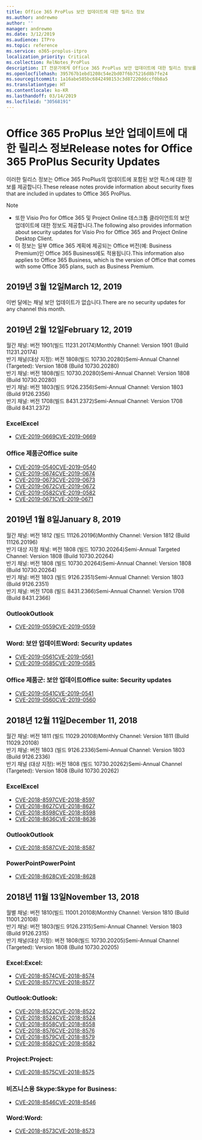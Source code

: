 ```yaml
---
title: Office 365 ProPlus 보안 업데이트에 대한 릴리스 정보
ms.author: andrewmo
author: ''
manager: andrewmo
ms.date: 3/12/2019
ms.audience: ITPro
ms.topic: reference
ms.service: o365-proplus-itpro
localization_priority: Critical
ms.collection: RelNotes_ProPlus
description: IT 전문가에게 Office 365 ProPlus 보안 업데이트에 대한 릴리스 정보를 제공합니다.
ms.openlocfilehash: 395767b1ebd1208c54e2bd07f6b75216d8b7fe24
ms.sourcegitcommit: 1a16abe585bc6842498153c3d87220ddccf0b8a5
ms.translationtype: HT
ms.contentlocale: ko-KR
ms.lasthandoff: 03/14/2019
ms.locfileid: "30568191"
---
```

# <a name="release-notes-for-office-365-proplus-security-updates"></a><span data-ttu-id="96ba0-103">Office 365 ProPlus 보안 업데이트에 대한 릴리스 정보</span><span class="sxs-lookup"><span data-stu-id="96ba0-103">Release notes for Office 365 ProPlus Security Updates</span></span>

<span data-ttu-id="96ba0-104">이러한 릴리스 정보는 Office 365 ProPlus의 업데이트에 포함된 보안 픽스에 대한 정보를 제공합니다.</span><span class="sxs-lookup"><span data-stu-id="96ba0-104">These release notes provide information about security fixes that are included in updates to Office 365 ProPlus.</span></span>
 
> [!NOTE]
> - <span data-ttu-id="96ba0-105">또한 Visio Pro for Office 365 및 Project Online 데스크톱 클라이언트의 보안 업데이트에 대한 정보도 제공합니다.</span><span class="sxs-lookup"><span data-stu-id="96ba0-105">The following also provides information about security updates for Visio Pro for Office 365 and Project Online Desktop Client.</span></span>
> - <span data-ttu-id="96ba0-106">이 정보는 일부 Office 365 계획에 제공되는 Office 버전(예: Business Premium)인 Office 365 Business에도 적용됩니다.</span><span class="sxs-lookup"><span data-stu-id="96ba0-106">This information also applies to Office 365 Business, which is the version of Office that comes with some Office 365 plans, such as Business Premium.</span></span>

## <a name="march-12-2019"></a><span data-ttu-id="96ba0-107">2019년 3월 12일</span><span class="sxs-lookup"><span data-stu-id="96ba0-107">March 12, 2019</span></span>
<span data-ttu-id="96ba0-108">이번 달에는 채널 보안 업데이트가 없습니다.</span><span class="sxs-lookup"><span data-stu-id="96ba0-108">There are no security updates for any channel this month.</span></span>

## <a name="february-12-2019"></a><span data-ttu-id="96ba0-109">2019년 2월 12일</span><span class="sxs-lookup"><span data-stu-id="96ba0-109">February 12, 2019</span></span>
<span data-ttu-id="96ba0-110">월간 채널: 버전 1901(빌드 11231.20174)</span><span class="sxs-lookup"><span data-stu-id="96ba0-110">Monthly Channel: Version 1901 (Build 11231.20174)</span></span>  
<span data-ttu-id="96ba0-111">반기 채널(대상 지정): 버전 1808(빌드 10730.20280)</span><span class="sxs-lookup"><span data-stu-id="96ba0-111">Semi-Annual Channel (Targeted): Version 1808 (Build 10730.20280)</span></span>   
<span data-ttu-id="96ba0-112">반기 채널: 버전 1808(빌드 10730.20280)</span><span class="sxs-lookup"><span data-stu-id="96ba0-112">Semi-Annual Channel: Version 1808 (Build 10730.20280)</span></span>  
<span data-ttu-id="96ba0-113">반기 채널: 버전 1803(빌드 9126.2356)</span><span class="sxs-lookup"><span data-stu-id="96ba0-113">Semi-Annual Channel: Version 1803 (Build 9126.2356)</span></span>  
<span data-ttu-id="96ba0-114">반기 채널: 버전 1708(빌드 8431.2372)</span><span class="sxs-lookup"><span data-stu-id="96ba0-114">Semi-Annual Channel: Version 1708 (Build 8431.2372)</span></span>  


### <a name="excel"></a><span data-ttu-id="96ba0-115">Excel</span><span class="sxs-lookup"><span data-stu-id="96ba0-115">Excel</span></span>

-   [<span data-ttu-id="96ba0-116">CVE-2019-0669</span><span class="sxs-lookup"><span data-stu-id="96ba0-116">CVE-2019-0669</span></span>](https://portal.msrc.microsoft.com/ko-KR/security-guidance/advisory/CVE-2019-0669)

### <a name="office-suite"></a><span data-ttu-id="96ba0-117">Office 제품군</span><span class="sxs-lookup"><span data-stu-id="96ba0-117">Office suite</span></span>

-   [<span data-ttu-id="96ba0-118">CVE-2019-0540</span><span class="sxs-lookup"><span data-stu-id="96ba0-118">CVE-2019-0540</span></span>](https://portal.msrc.microsoft.com/ko-KR/security-guidance/advisory/CVE-2019-0540)
-   [<span data-ttu-id="96ba0-119">CVE-2019-0674</span><span class="sxs-lookup"><span data-stu-id="96ba0-119">CVE-2019-0674</span></span>](https://portal.msrc.microsoft.com/ko-KR/security-guidance/advisory/CVE-2019-0674)
-   [<span data-ttu-id="96ba0-120">CVE-2019-0673</span><span class="sxs-lookup"><span data-stu-id="96ba0-120">CVE-2019-0673</span></span>](https://portal.msrc.microsoft.com/ko-KR/security-guidance/advisory/CVE-2019-0673)
-   [<span data-ttu-id="96ba0-121">CVE-2019-0672</span><span class="sxs-lookup"><span data-stu-id="96ba0-121">CVE-2019-0672</span></span>](https://portal.msrc.microsoft.com/ko-KR/security-guidance/advisory/CVE-2019-0672)
-   [<span data-ttu-id="96ba0-122">CVE-2019-0582</span><span class="sxs-lookup"><span data-stu-id="96ba0-122">CVE-2019-0582</span></span>](https://portal.msrc.microsoft.com/ko-KR/security-guidance/advisory/CVE-2019-0582)
-   [<span data-ttu-id="96ba0-123">CVE-2019-0671</span><span class="sxs-lookup"><span data-stu-id="96ba0-123">CVE-2019-0671</span></span>](https://portal.msrc.microsoft.com/ko-KR/security-guidance/advisory/CVE-2019-0671)

## <a name="january-8-2019"></a><span data-ttu-id="96ba0-124">2019년 1월 8일</span><span class="sxs-lookup"><span data-stu-id="96ba0-124">January 8, 2019</span></span>

<span data-ttu-id="96ba0-125">월간 채널: 버전 1812 (빌드 11126.20196)</span><span class="sxs-lookup"><span data-stu-id="96ba0-125">Monthly Channel: Version 1812 (Build 11126.20196)</span></span>  
<span data-ttu-id="96ba0-126">반기 대상 지정 채널: 버전 1808 (빌드 10730.20264)</span><span class="sxs-lookup"><span data-stu-id="96ba0-126">Semi-Annual Targeted Channel: Version 1808 (Build 10730.20264)</span></span>  
<span data-ttu-id="96ba0-127">반기 채널: 버전 1808 (빌드 10730.20264)</span><span class="sxs-lookup"><span data-stu-id="96ba0-127">Semi-Annual Channel: Version 1808 (Build 10730.20264)</span></span>  
<span data-ttu-id="96ba0-128">반기 채널: 버전 1803 (빌드 9126.2351)</span><span class="sxs-lookup"><span data-stu-id="96ba0-128">Semi-Annual Channel: Version 1803 (Build 9126.2351)</span></span>  
<span data-ttu-id="96ba0-129">반기 채널: 버전 1708 (빌드 8431.2366)</span><span class="sxs-lookup"><span data-stu-id="96ba0-129">Semi-Annual Channel: Version 1708 (Build 8431.2366)</span></span>  


### <a name="outlook"></a><span data-ttu-id="96ba0-130">Outlook</span><span class="sxs-lookup"><span data-stu-id="96ba0-130">Outlook</span></span>
-   [<span data-ttu-id="96ba0-131">CVE-2019-0559</span><span class="sxs-lookup"><span data-stu-id="96ba0-131">CVE-2019-0559</span></span>](https://portal.msrc.microsoft.com/ko-KR/security-guidance/advisory/CVE-2019-0559)

### <a name="word-security-updates"></a><span data-ttu-id="96ba0-132">Word: 보안 업데이트</span><span class="sxs-lookup"><span data-stu-id="96ba0-132">Word: Security updates</span></span> 
-   [<span data-ttu-id="96ba0-133">CVE-2019-0561</span><span class="sxs-lookup"><span data-stu-id="96ba0-133">CVE-2019-0561</span></span>](https://portal.msrc.microsoft.com/ko-KR/security-guidance/advisory/CVE-2019-0561)
-   [<span data-ttu-id="96ba0-134">CVE-2019-0585</span><span class="sxs-lookup"><span data-stu-id="96ba0-134">CVE-2019-0585</span></span>](https://portal.msrc.microsoft.com/ko-KR/security-guidance/advisory/CVE-2019-0585) 
 
### <a name="office-suite-security-updates"></a><span data-ttu-id="96ba0-135">Office 제품군: 보안 업데이트</span><span class="sxs-lookup"><span data-stu-id="96ba0-135">Office suite: Security updates</span></span> 
-   [<span data-ttu-id="96ba0-136">CVE-2019-0541</span><span class="sxs-lookup"><span data-stu-id="96ba0-136">CVE-2019-0541</span></span>](https://portal.msrc.microsoft.com/ko-KR/security-guidance/advisory/CVE-2019-0541)
-   [<span data-ttu-id="96ba0-137">CVE-2019-0560</span><span class="sxs-lookup"><span data-stu-id="96ba0-137">CVE-2019-0560</span></span>](https://portal.msrc.microsoft.com/ko-KR/security-guidance/advisory/CVE-2019-0560)

## <a name="december-11-2018"></a><span data-ttu-id="96ba0-138">2018년 12월 11일</span><span class="sxs-lookup"><span data-stu-id="96ba0-138">December 11, 2018</span></span>
<span data-ttu-id="96ba0-139">월간 채널: 버전 1811 (빌드 11029.20108)</span><span class="sxs-lookup"><span data-stu-id="96ba0-139">Monthly Channel: Version 1811 (Build 11029.20108)</span></span>  
<span data-ttu-id="96ba0-140">반기 채널: 버전 1803 (빌드 9126.2336)</span><span class="sxs-lookup"><span data-stu-id="96ba0-140">Semi-Annual Channel: Version 1803 (Build 9126.2336)</span></span>  
<span data-ttu-id="96ba0-141">반기 채널 (대상 지정): 버전 1808 (빌드 10730.20262)</span><span class="sxs-lookup"><span data-stu-id="96ba0-141">Semi-Annual Channel (Targeted): Version 1808 (Build 10730.20262)</span></span>  

### <a name="excel"></a><span data-ttu-id="96ba0-142">Excel</span><span class="sxs-lookup"><span data-stu-id="96ba0-142">Excel</span></span>

-   [<span data-ttu-id="96ba0-143">CVE-2018-8597</span><span class="sxs-lookup"><span data-stu-id="96ba0-143">CVE-2018-8597</span></span>](https://portal.msrc.microsoft.com/ko-KR/security-guidance/advisory/CVE-2018-8597)
-   [<span data-ttu-id="96ba0-144">CVE-2018-8627</span><span class="sxs-lookup"><span data-stu-id="96ba0-144">CVE-2018-8627</span></span>](https://portal.msrc.microsoft.com/ko-KR/security-guidance/advisory/CVE-2018-8627)
-   [<span data-ttu-id="96ba0-145">CVE-2018-8598</span><span class="sxs-lookup"><span data-stu-id="96ba0-145">CVE-2018-8598</span></span>](https://portal.msrc.microsoft.com/ko-KR/security-guidance/advisory/CVE-2018-8598)
-   [<span data-ttu-id="96ba0-146">CVE-2018-8636</span><span class="sxs-lookup"><span data-stu-id="96ba0-146">CVE-2018-8636</span></span>](https://portal.msrc.microsoft.com/ko-KR/security-guidance/advisory/CVE-2018-8636)

### <a name="outlook"></a><span data-ttu-id="96ba0-147">Outlook</span><span class="sxs-lookup"><span data-stu-id="96ba0-147">Outlook</span></span>

-   [<span data-ttu-id="96ba0-148">CVE-2018-8587</span><span class="sxs-lookup"><span data-stu-id="96ba0-148">CVE-2018-8587</span></span>](https://portal.msrc.microsoft.com/ko-KR/security-guidance/advisory/CVE-2018-8587)

### <a name="powerpoint"></a><span data-ttu-id="96ba0-149">PowerPoint</span><span class="sxs-lookup"><span data-stu-id="96ba0-149">PowerPoint</span></span>

-   [<span data-ttu-id="96ba0-150">CVE-2018-8628</span><span class="sxs-lookup"><span data-stu-id="96ba0-150">CVE-2018-8628</span></span>](https://portal.msrc.microsoft.com/ko-KR/security-guidance/advisory/CVE-2018-8628)

## <a name="november-13-2018"></a><span data-ttu-id="96ba0-151">2018년 11월 13일</span><span class="sxs-lookup"><span data-stu-id="96ba0-151">November 13, 2018</span></span>
<span data-ttu-id="96ba0-152">월별 채널: 버전 1810(빌드 11001.20108)</span><span class="sxs-lookup"><span data-stu-id="96ba0-152">Monthly Channel: Version 1810 (Build 11001.20108)</span></span>  
<span data-ttu-id="96ba0-153">반기 채널: 버전 1803(빌드 9126.2315)</span><span class="sxs-lookup"><span data-stu-id="96ba0-153">Semi-Annual Channel: Version 1803 (Build 9126.2315)</span></span>  
<span data-ttu-id="96ba0-154">반기 채널(대상 지정): 버전 1808(빌드 10730.20205)</span><span class="sxs-lookup"><span data-stu-id="96ba0-154">Semi-Annual Channel (Targeted): Version 1808 (Build 10730.20205)</span></span>  

### <a name="excel"></a><span data-ttu-id="96ba0-155">Excel:</span><span class="sxs-lookup"><span data-stu-id="96ba0-155">Excel:</span></span>

-   [<span data-ttu-id="96ba0-156">CVE-2018-8574</span><span class="sxs-lookup"><span data-stu-id="96ba0-156">CVE-2018-8574</span></span>](https://portal.msrc.microsoft.com/ko-KR/security-guidance/advisory/CVE-2018-8574)
-   [<span data-ttu-id="96ba0-157">CVE-2018-8577</span><span class="sxs-lookup"><span data-stu-id="96ba0-157">CVE-2018-8577</span></span>](https://portal.msrc.microsoft.com/ko-KR/security-guidance/advisory/CVE-2018-8577)

### <a name="outlook"></a><span data-ttu-id="96ba0-158">Outlook:</span><span class="sxs-lookup"><span data-stu-id="96ba0-158">Outlook:</span></span>

-   [<span data-ttu-id="96ba0-159">CVE-2018-8522</span><span class="sxs-lookup"><span data-stu-id="96ba0-159">CVE-2018-8522</span></span>](https://portal.msrc.microsoft.com/ko-KR/security-guidance/advisory/CVE-2018-8522)
-   [<span data-ttu-id="96ba0-160">CVE-2018-8524</span><span class="sxs-lookup"><span data-stu-id="96ba0-160">CVE-2018-8524</span></span>](https://portal.msrc.microsoft.com/ko-KR/security-guidance/advisory/CVE-2018-8524)
-   [<span data-ttu-id="96ba0-161">CVE-2018-8558</span><span class="sxs-lookup"><span data-stu-id="96ba0-161">CVE-2018-8558</span></span>](https://portal.msrc.microsoft.com/ko-KR/security-guidance/advisory/CVE-2018-8558)
-   [<span data-ttu-id="96ba0-162">CVE-2018-8576</span><span class="sxs-lookup"><span data-stu-id="96ba0-162">CVE-2018-8576</span></span>](https://portal.msrc.microsoft.com/ko-KR/security-guidance/advisory/CVE-2018-8576)
-   [<span data-ttu-id="96ba0-163">CVE-2018-8579</span><span class="sxs-lookup"><span data-stu-id="96ba0-163">CVE-2018-8579</span></span>](https://portal.msrc.microsoft.com/ko-KR/security-guidance/advisory/CVE-2018-8579)
-   [<span data-ttu-id="96ba0-164">CVE-2018-8582</span><span class="sxs-lookup"><span data-stu-id="96ba0-164">CVE-2018-8582</span></span>](https://portal.msrc.microsoft.com/ko-KR/security-guidance/advisory/CVE-2018-8582)

### <a name="project"></a><span data-ttu-id="96ba0-165">Project:</span><span class="sxs-lookup"><span data-stu-id="96ba0-165">Project:</span></span>

-   [<span data-ttu-id="96ba0-166">CVE-2018-8575</span><span class="sxs-lookup"><span data-stu-id="96ba0-166">CVE-2018-8575</span></span>](https://portal.msrc.microsoft.com/ko-KR/security-guidance/advisory/CVE-2018-8575)

### <a name="skype-for-business"></a><span data-ttu-id="96ba0-167">비즈니스용 Skype:</span><span class="sxs-lookup"><span data-stu-id="96ba0-167">Skype for Business:</span></span>

-   [<span data-ttu-id="96ba0-168">CVE-2018-8546</span><span class="sxs-lookup"><span data-stu-id="96ba0-168">CVE-2018-8546</span></span>](https://portal.msrc.microsoft.com/ko-KR/security-guidance/advisory/CVE-2018-8546)

### <a name="word"></a><span data-ttu-id="96ba0-169">Word:</span><span class="sxs-lookup"><span data-stu-id="96ba0-169">Word:</span></span>

-   [<span data-ttu-id="96ba0-170">CVE-2018-8573</span><span class="sxs-lookup"><span data-stu-id="96ba0-170">CVE-2018-8573</span></span>](https://portal.msrc.microsoft.com/ko-KR/security-guidance/advisory/CVE-2018-8573)